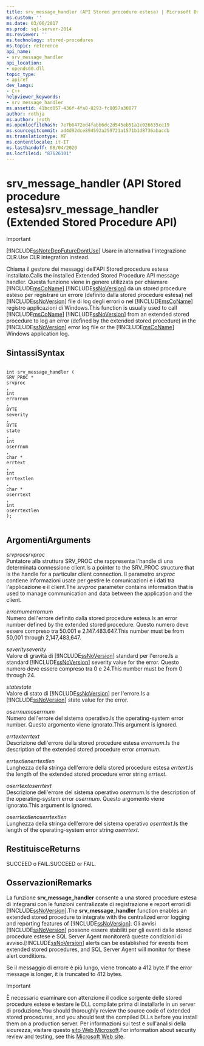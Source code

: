 ```yaml
---
title: srv_message_handler (API Stored procedure estesa) | Microsoft Docs
ms.custom: ''
ms.date: 03/06/2017
ms.prod: sql-server-2014
ms.reviewer: ''
ms.technology: stored-procedures
ms.topic: reference
api_name:
- srv_message_handler
api_location:
- opends60.dll
topic_type:
- apiref
dev_langs:
- C++
helpviewer_keywords:
- srv_message_handler
ms.assetid: 41bcd057-436f-4fa8-8293-fc8057a30877
author: rothja
ms.author: jroth
ms.openlocfilehash: 7e7b6472ed4fabb6dc2d545eb51a1e026635ce19
ms.sourcegitcommit: ad4d92dce894592a259721a1571b1d8736abacdb
ms.translationtype: MT
ms.contentlocale: it-IT
ms.lasthandoff: 08/04/2020
ms.locfileid: "87626101"
---
```

# <a name="srv_message_handler-extended-stored-procedure-api"></a><span data-ttu-id="d37f2-102">srv_message_handler (API Stored procedure estesa)</span><span class="sxs-lookup"><span data-stu-id="d37f2-102">srv_message_handler (Extended Stored Procedure API)</span></span>
    
> [!IMPORTANT]  
>  [!INCLUDE[ssNoteDepFutureDontUse](../../includes/ssnotedepfuturedontuse-md.md)] <span data-ttu-id="d37f2-103">Usare in alternativa l'integrazione CLR.</span><span class="sxs-lookup"><span data-stu-id="d37f2-103">Use CLR integration instead.</span></span>  
  
 <span data-ttu-id="d37f2-104">Chiama il gestore dei messaggi dell'API Stored procedure estesa installato.</span><span class="sxs-lookup"><span data-stu-id="d37f2-104">Calls the installed Extended Stored Procedure API message handler.</span></span> <span data-ttu-id="d37f2-105">Questa funzione viene in genere utilizzata per chiamare [!INCLUDE[msCoName](../../includes/msconame-md.md)] [!INCLUDE[ssNoVersion](../../includes/ssnoversion-md.md)] da un stored procedure esteso per registrare un errore (definito dalla stored procedure estesa) nel [!INCLUDE[ssNoVersion](../../includes/ssnoversion-md.md)] file di log degli errori o nel [!INCLUDE[msCoName](../../includes/msconame-md.md)] registro applicazioni di Windows.</span><span class="sxs-lookup"><span data-stu-id="d37f2-105">This function is usually used to call [!INCLUDE[msCoName](../../includes/msconame-md.md)] [!INCLUDE[ssNoVersion](../../includes/ssnoversion-md.md)] from an extended stored procedure to log an error (defined by the extended stored procedure) in the [!INCLUDE[ssNoVersion](../../includes/ssnoversion-md.md)] error log file or the [!INCLUDE[msCoName](../../includes/msconame-md.md)] Windows application log.</span></span>  
  
## <a name="syntax"></a><span data-ttu-id="d37f2-106">Sintassi</span><span class="sxs-lookup"><span data-stu-id="d37f2-106">Syntax</span></span>  
  
```  
  
int srv_message_handler (  
SRV_PROC *  
srvproc  
,  
int  
errornum  
,  
BYTE   
severity  
,  
BYTE  
state  
,  
int  
oserrnum  
,  
char *  
errtext  
,  
int  
errtextlen  
,  
char *  
oserrtext  
,  
int  
oserrtextlen  
);  
  
```  
  
## <a name="arguments"></a><span data-ttu-id="d37f2-107">Argomenti</span><span class="sxs-lookup"><span data-stu-id="d37f2-107">Arguments</span></span>  
 <span data-ttu-id="d37f2-108">*srvproc*</span><span class="sxs-lookup"><span data-stu-id="d37f2-108">*srvproc*</span></span>  
 <span data-ttu-id="d37f2-109">Puntatore alla struttura SRV_PROC che rappresenta l'handle di una determinata connessione client.</span><span class="sxs-lookup"><span data-stu-id="d37f2-109">Is a pointer to the SRV_PROC structure that is the handle for a particular client connection.</span></span> <span data-ttu-id="d37f2-110">Il parametro *srvproc* contiene informazioni usate per gestire le comunicazioni e i dati tra l'applicazione e il client.</span><span class="sxs-lookup"><span data-stu-id="d37f2-110">The *srvproc* parameter contains information that is used to manage communication and data between the application and the client.</span></span>  
  
 <span data-ttu-id="d37f2-111">*errornum*</span><span class="sxs-lookup"><span data-stu-id="d37f2-111">*errornum*</span></span>  
 <span data-ttu-id="d37f2-112">Numero dell'errore definito dalla stored procedure estesa.</span><span class="sxs-lookup"><span data-stu-id="d37f2-112">Is an error number defined by the extended stored procedure.</span></span> <span data-ttu-id="d37f2-113">Questo numero deve essere compreso tra 50.001 e 2.147.483.647.</span><span class="sxs-lookup"><span data-stu-id="d37f2-113">This number must be from 50,001 through 2,147,483,647.</span></span>  
  
 <span data-ttu-id="d37f2-114">*severity*</span><span class="sxs-lookup"><span data-stu-id="d37f2-114">*severity*</span></span>  
 <span data-ttu-id="d37f2-115">Valore di gravità di [!INCLUDE[ssNoVersion](../../includes/ssnoversion-md.md)] standard per l'errore.</span><span class="sxs-lookup"><span data-stu-id="d37f2-115">Is a standard [!INCLUDE[ssNoVersion](../../includes/ssnoversion-md.md)] severity value for the error.</span></span> <span data-ttu-id="d37f2-116">Questo numero deve essere compreso tra 0 e 24.</span><span class="sxs-lookup"><span data-stu-id="d37f2-116">This number must be from 0 through 24.</span></span>  
  
 <span data-ttu-id="d37f2-117">*state*</span><span class="sxs-lookup"><span data-stu-id="d37f2-117">*state*</span></span>  
 <span data-ttu-id="d37f2-118">Valore di stato di [!INCLUDE[ssNoVersion](../../includes/ssnoversion-md.md)] per l'errore.</span><span class="sxs-lookup"><span data-stu-id="d37f2-118">Is a [!INCLUDE[ssNoVersion](../../includes/ssnoversion-md.md)] state value for the error.</span></span>  
  
 <span data-ttu-id="d37f2-119">*oserrnum*</span><span class="sxs-lookup"><span data-stu-id="d37f2-119">*oserrnum*</span></span>  
 <span data-ttu-id="d37f2-120">Numero dell'errore del sistema operativo.</span><span class="sxs-lookup"><span data-stu-id="d37f2-120">Is the operating-system error number.</span></span> <span data-ttu-id="d37f2-121">Questo argomento viene ignorato.</span><span class="sxs-lookup"><span data-stu-id="d37f2-121">This argument is ignored.</span></span>  
  
 <span data-ttu-id="d37f2-122">*errtext*</span><span class="sxs-lookup"><span data-stu-id="d37f2-122">*errtext*</span></span>  
 <span data-ttu-id="d37f2-123">Descrizione dell'errore della stored procedure estesa *errornum*.</span><span class="sxs-lookup"><span data-stu-id="d37f2-123">Is the description of the extended stored procedure error *errornum*.</span></span>  
  
 <span data-ttu-id="d37f2-124">*errtextlen*</span><span class="sxs-lookup"><span data-stu-id="d37f2-124">*errtextlen*</span></span>  
 <span data-ttu-id="d37f2-125">Lunghezza della stringa dell'errore della stored procedure estesa *errtext*.</span><span class="sxs-lookup"><span data-stu-id="d37f2-125">Is the length of the extended stored procedure error string *errtext*.</span></span>  
  
 <span data-ttu-id="d37f2-126">*oserrtext*</span><span class="sxs-lookup"><span data-stu-id="d37f2-126">*oserrtext*</span></span>  
 <span data-ttu-id="d37f2-127">Descrizione dell'errore del sistema operativo *oserrnum*.</span><span class="sxs-lookup"><span data-stu-id="d37f2-127">Is the description of the operating-system error *oserrnum*.</span></span> <span data-ttu-id="d37f2-128">Questo argomento viene ignorato.</span><span class="sxs-lookup"><span data-stu-id="d37f2-128">This argument is ignored.</span></span>  
  
 <span data-ttu-id="d37f2-129">*oserrtextlen*</span><span class="sxs-lookup"><span data-stu-id="d37f2-129">*oserrtextlen*</span></span>  
 <span data-ttu-id="d37f2-130">Lunghezza della stringa dell'errore del sistema operativo *oserrtext*.</span><span class="sxs-lookup"><span data-stu-id="d37f2-130">Is the length of the operating-system error string *oserrtext*.</span></span>  
  
## <a name="returns"></a><span data-ttu-id="d37f2-131">Restituisce</span><span class="sxs-lookup"><span data-stu-id="d37f2-131">Returns</span></span>  
 <span data-ttu-id="d37f2-132">SUCCEED o FAIL.</span><span class="sxs-lookup"><span data-stu-id="d37f2-132">SUCCEED or FAIL.</span></span>  
  
## <a name="remarks"></a><span data-ttu-id="d37f2-133">Osservazioni</span><span class="sxs-lookup"><span data-stu-id="d37f2-133">Remarks</span></span>  
 <span data-ttu-id="d37f2-134">La funzione **srv_message_handler** consente a una stored procedure estesa di integrarsi con le funzioni centralizzate di registrazione e report errori di [!INCLUDE[ssNoVersion](../../includes/ssnoversion-md.md)].</span><span class="sxs-lookup"><span data-stu-id="d37f2-134">The **srv_message_handler** function enables an extended stored procedure to integrate with the centralized error logging and reporting features of [!INCLUDE[ssNoVersion](../../includes/ssnoversion-md.md)].</span></span> <span data-ttu-id="d37f2-135">Gli avvisi [!INCLUDE[ssNoVersion](../../includes/ssnoversion-md.md)] possono essere stabiliti per gli eventi dalle stored procedure estese e SQL Server Agent monitorerà queste condizioni di avviso.</span><span class="sxs-lookup"><span data-stu-id="d37f2-135">[!INCLUDE[ssNoVersion](../../includes/ssnoversion-md.md)] alerts can be established for events from extended stored procedures, and SQL Server Agent will monitor for these alert conditions.</span></span>  
  
 <span data-ttu-id="d37f2-136">Se il messaggio di errore è più lungo, viene troncato a 412 byte.</span><span class="sxs-lookup"><span data-stu-id="d37f2-136">If the error message is longer, it is truncated to 412 bytes.</span></span>  
  
> [!IMPORTANT]  
>  <span data-ttu-id="d37f2-137">È necessario esaminare con attenzione il codice sorgente delle stored procedure estese e testare le DLL compilate prima di installarle in un server di produzione.</span><span class="sxs-lookup"><span data-stu-id="d37f2-137">You should thoroughly review the source code of extended stored procedures, and you should test the compiled DLLs before you install them on a production server.</span></span> <span data-ttu-id="d37f2-138">Per informazioni sui test e sull'analisi della sicurezza, visitare questo [sito Web Microsoft](https://go.microsoft.com/fwlink/?LinkID=54761&amp;clcid=0x409https://msdn.microsoft.com/security/).</span><span class="sxs-lookup"><span data-stu-id="d37f2-138">For information about security review and testing, see this [Microsoft Web site](https://go.microsoft.com/fwlink/?LinkID=54761&amp;clcid=0x409https://msdn.microsoft.com/security/).</span></span>  
  
  
